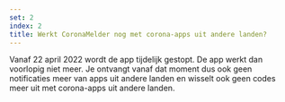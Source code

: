 ```yaml
---
set: 2
index: 2
title: Werkt CoronaMelder nog met corona-apps uit andere landen?
---
```

Vanaf 22 april 2022 wordt de app tijdelijk gestopt. De app werkt dan voorlopig niet meer. Je ontvangt vanaf dat moment dus ook geen notificaties meer van apps uit andere landen en wisselt ook geen codes meer uit met corona-apps uit andere landen.

